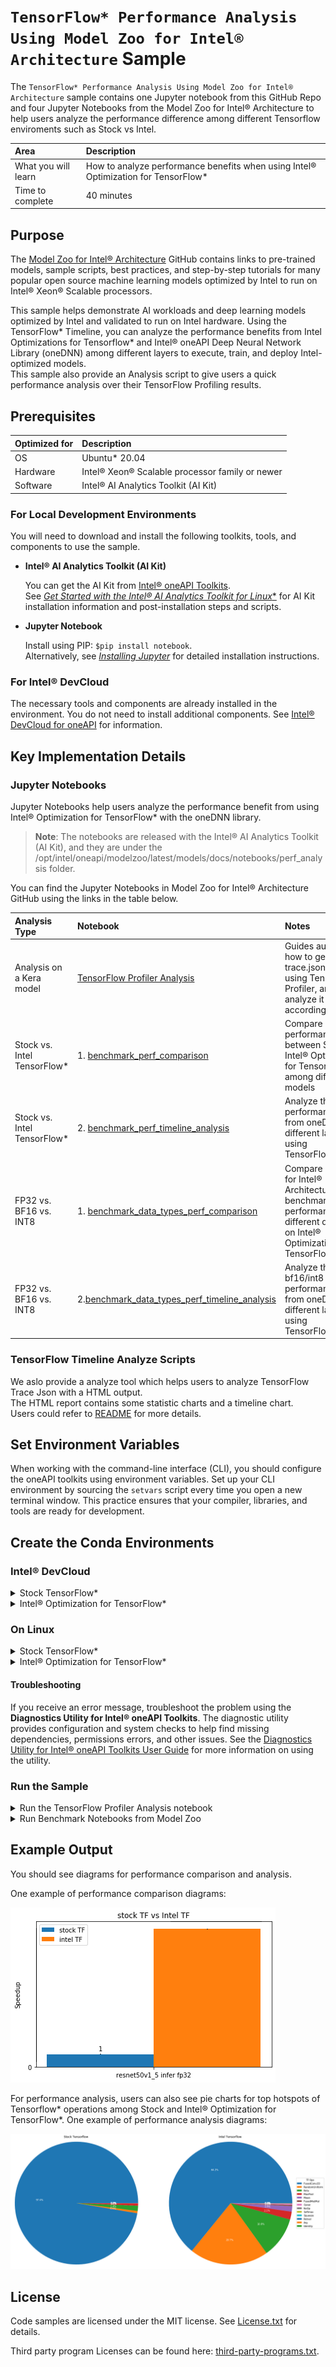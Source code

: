 # `TensorFlow* Performance Analysis Using Model Zoo for Intel® Architecture` Sample

The `TensorFlow* Performance Analysis Using Model Zoo for Intel® Architecture` sample contains one Jupyter notebook from this GitHub Repo and four Jupyter Notebooks from the Model Zoo for Intel® Architecture to help users analyze the performance difference among different Tensorflow enviroments such as Stock vs Intel.

| Area                     | Description
|:---                      |:---
| What you will learn      | How to analyze performance benefits when using Intel® Optimization for TensorFlow*
| Time to complete         | 40 minutes

## Purpose

The [Model Zoo for Intel® Architecture](https://github.com/IntelAI/models) GitHub contains links to pre-trained models, sample scripts, best practices, and step-by-step tutorials for many popular open source machine learning models optimized by Intel to run on Intel® Xeon® Scalable processors.

This sample helps demonstrate AI workloads and deep learning models optimized by Intel and validated to run on Intel hardware. Using the TensorFlow* Timeline, you can analyze the performance benefits from Intel Optimizations for Tensorflow* and Intel® oneAPI Deep Neural Network Library (oneDNN) among different layers to execute, train, and deploy Intel-optimized models.  
This sample also provide an Analysis script to give users a quick performance analysis over their TensorFlow Profiling results.  

## Prerequisites

| Optimized for           | Description
|:---                     |:---
| OS                      | Ubuntu* 20.04
| Hardware                | Intel® Xeon® Scalable processor family or newer
| Software                | Intel® AI Analytics Toolkit (AI Kit)

### For Local Development Environments

You will need to download and install the following toolkits, tools, and components to use the sample.

- **Intel® AI Analytics Toolkit (AI Kit)**

  You can get the AI Kit from [Intel® oneAPI Toolkits](https://www.intel.com/content/www/us/en/developer/tools/oneapi/toolkits.html#analytics-kit). <br> See [*Get Started with the Intel® AI Analytics Toolkit for Linux**](https://www.intel.com/content/www/us/en/develop/documentation/get-started-with-ai-linux) for AI Kit installation information and post-installation steps and scripts.

- **Jupyter Notebook**

  Install using PIP: `$pip install notebook`. <br> Alternatively, see [*Installing Jupyter*](https://jupyter.org/install) for detailed installation instructions.

### For Intel® DevCloud

The necessary tools and components are already installed in the environment. You do not need to install additional components. See [Intel® DevCloud for oneAPI](https://devcloud.intel.com/oneapi/get_started/) for information.


## Key Implementation Details

### Jupyter Notebooks  
Jupyter Notebooks help users analyze the performance benefit from using Intel® Optimization for TensorFlow* with the oneDNN library.

>**Note**: The notebooks are released with the Intel® AI Analytics Toolkit (AI Kit), and they are under the /opt/intel/oneapi/modelzoo/latest/models/docs/notebooks/perf_analysis folder.

You can find the Jupyter Notebooks in Model Zoo for Intel® Architecture GitHub using the links in the table below.

| Analysis Type                   | Notebook | Notes
|:---                             |:--- |:---
| Analysis on a Kera model | [TensorFlow Profiler Analysis](TF_PerfAnalysis.ipynb) | Guides auidences how to generate trace.json file by using TensorFlow Profiler, and then analyze it accordingly. |
|Stock vs. Intel TensorFlow*      | 1. [benchmark_perf_comparison](https://github.com/IntelAI/models/blob/master/docs/notebooks/perf_analysis/benchmark_perf_comparison.ipynb) | Compare performance between Stock and Intel® Optimization for TensorFlow* among different models  |
|Stock vs. Intel TensorFlow*      | 2. [benchmark_perf_timeline_analysis](https://github.com/IntelAI/models/blob/master/docs/notebooks/perf_analysis/benchmark_perf_comparison.ipynb) | Analyze the performance benefit from oneDNN among different layers by using TensorFlow*Timeline |
|FP32 vs. BF16 vs. INT8           | 1. [benchmark_data_types_perf_comparison](https://github.com/IntelAI/models/blob/master/docs/notebooks/perf_analysis/benchmark_data_types_perf_comparison.ipynb) | Compare Model Zoo for Intel® Architecture benchmark performance among different data types on Intel® Optimization for TensorFlow* 
|FP32 vs. BF16 vs. INT8           | 2.[benchmark_data_types_perf_timeline_analysis](https://github.com/IntelAI/models/blob/master/docs/notebooks/perf_analysis/benchmark_data_types_perf_timeline_analysis.ipynb) | Analyze the bf16/int8 data type performance benefit from oneDNN among different layers by using TensorFlow*Timeline |

### TensorFlow Timeline Analyze Scripts

We aslo provide a analyze tool which helps users to analyze TensorFlow Trace Json with a HTML output.  
The HTML report contains some statistic charts and a timeline chart.  
Users could refer to [README](Analyze/README.md) for more details.

## Set Environment Variables

When working with the command-line interface (CLI), you should configure the oneAPI toolkits using environment variables. Set up your CLI environment by sourcing the `setvars` script every time you open a new terminal window. This practice ensures that your compiler, libraries, and tools are ready for development.

## Create the Conda Environments

### Intel® DevCloud
<details>
<summary>Stock TensorFlow*</summary>


1. Create and activate the Conda environment.
   ```
   $conda create -n stock-tensorflow python matplotlib ipykernel psutil pandas gitpython
   $source activate stock-tensorflow
   ```
2. Install stock TensorFlow*with a specific version.
   ```
   (stock-tensorflow) $pip install tensorflow
   ```
3. Install extra packages.
   ```
   (stock-tensorflow) $pip install cxxfilt
   ```
4. Deactivate Conda environment.
   ```
   (stock-tensorflow)$conda deactivate
   ```
5. Register the kernel to the Jupyter Notebook.
   ```
   $~/.conda/envs/stock-tensorflow/bin/python -m ipykernel install --user --name=stock-tensorflow
   ```
   >**Note**: Change the Python path if you have a different folder path for anaconda3.

6. After profiling, you can remove the kernel from the Jupyter Notebook.
   ```
   $jupyter kernelspec uninstall stock-tensorflow
   ```
</details>

<details>
<summary>Intel® Optimization for TensorFlow*</summary>


>**Note**: Intel® Optimization for TensorFlow* is on DevClou; however, users do not have the access necessary to install extra packages. You must clone Intel® Optimization for TensorFlow* into your home directory to install extra packages.

1. If you have not already done so, source oneAPI environment variables.
   ```
   $source /opt/intel/oneapi/setvars.sh
   ```
2. Create and active the Conda environment.
   ```
   $conda create --name intel-tensorflow --clone tensorflow
   $source activate intel-tensorflow
   ```
3. Install the extra packages.
   ```
   (intel-tensorflow) $pip install cxxfilt matplotlib ipykernel psutil pandas gitpython
   ```
4. Deactivate the Conda environment.
   ```
   (intel-tensorflow)$conda deactivate
   ```
5. Register the kernel to the Jupyter Notebook.
   ```
   $~/.conda/envs/intel-tensorflow/bin/python  -m ipykernel install --user --name=intel-tensorflow
   ```
   >**Note**: Change the Python path if you have a different folder path for anaconda3.

6. After profiling, you can remove the kernel from the Jupyter Notebook.
   ```
   $jupyter kernelspec uninstall intel-tensorflow
 
   ```
</details>



### On Linux

<details>
<summary>Stock TensorFlow*</summary>

1. Create and activate Conda environment.
   ```
   $conda create -n stock-tensorflow python matplotlib ipykernel psutil pandas gitpython
   $conda activate stock-tensorflow
   ```
2. Install stock TensorFlow* with a specific version.
   ```
   (stock-tensorflow) $pip install tensorflow
   ```
3. Install extra packages.
   ```
   (stock-tensorflow) $pip install cxxfilt
   ```
4. Deactivate the Conda environment.
   ```
   (stock-tensorflow)$conda deactivate
   ```
5. Register the kernel to the Jupyter Notebook.
   ```
   $~/anaconda3/envs/stock-tensorflow/bin/python  -m ipykernel install --user --name=stock-tensorflow
   ```
   >**Note**: Change the Python path if you have a different folder path for anaconda3.

6. After profiling, you can remove the kernel from the Jupyter Notebook.
   ```
   $jupyter kernelspec uninstall stock-tensorflow
   ```
</details>

<details>
<summary>Intel® Optimization for TensorFlow*</summary>

1. Source oneAPI environment variables.
   ```
   $source /opt/intel/oneapi/setvars.sh
   ```
   For more information on configuring environment variables, see *[Use the setvars Script with Linux* or macOS*](https://www.intel.com/content/www/us/en/develop/documentation/oneapi-programming-guide/top/oneapi-development-environment-setup/use-the-setvars-script-with-linux-or-macos.html)*.  
2. Create and activate the Conda environment.
   ```
   $conda create --name intel-tensorflow --clone tensorflow
   $source activate intel-tensorflow
   ```
3. Install the extra packages.
   ```
   (intel-tensorflow) $pip install cxxfilt matplotlib ipykernel psutil pandas gitpython
   ```
4. Deactivate the Conda environment.
   ```
   (intel-tensorflow)$conda deactivate
   ``` 
5. Register the kernel to the Jupyter Notebook.
   ```
   $~/anaconda3/envs/intel-tensorflow/bin/python  -m ipykernel install --user --name=intel-tensorflow
   ```
   >**Note**: Change the Python path if you have a different folder path for anaconda3.

6. After profiling, you can remove the kernel from the Jupyter Notebook.
   ```
   $jupyter kernelspec uninstall intel-tensorflow
   ```  
 </details>  

#### Troubleshooting

If you receive an error message, troubleshoot the problem using the **Diagnostics Utility for Intel® oneAPI Toolkits**. The diagnostic utility provides configuration and system checks to help find missing dependencies, permissions errors, and other issues. See the [Diagnostics Utility for Intel® oneAPI Toolkits User Guide](https://www.intel.com/content/www/us/en/develop/documentation/diagnostic-utility-user-guide/top.html) for more information on using the utility.

### Run the Sample

<details>
<summary> Run the TensorFlow Profiler Analysis notebook </summary>

1. Launch Jupyter notebook: `$jupyter notebook --ip=0.0.0.0`  
2. Follow the instructions to open the URL with the token in your browser  
3. Click the `TF_PerfAnalysis.ipynb` file  
4. Change your Jupyter notebook kernel to either "stock-tensorflow" or "intel-tensorflow" (highlighted in the diagram below)  
    <br><img src="images/jupyter_kernels.png" width="300" height="300"><br>  
5. Run through every cell of the notebook one by one  

</details>

<details>
<summary> Run Benchmark Notebooks from Model Zoo </summary>

>**Note**: Run the Jupyter Notebooks on the login node of the Intel® DevCloud.

1. Copy the Model Zoo from your AI Kit installation path.
   ```
   $cp -rf /opt/intel/oneapi/modelzoo/latest/models ~/
   ```
2. Update Git instance.
   ```
   cd ~/models; git init; git add . ; git commit -m 'initial commit'
   ```
4. Launch Jupyter Notebook.
   ```
   $jupyter notebook --ip=0.0.0.0
   ```
5. Follow the instructions to open the URL with the token in your browser.
6. Browse to the `models/docs/notebooks/perf_analysis` folder.
7. Select the Notebooks.
   ```
   benchmark_perf_comparison.ipynb
   ```
   ```
   benchmark_perf_timeline_analysis.ipynb
   ```
8. Change your Jupyter Notebook kernel to either **stock-tensorflow** or **intel-tensorflow**.
9. Run every cell of the notebook in sequence.
10. Run all cells before the comparison section with both **stock-tensorflow** and **intel-tensorflow **kernels to compare stock TensorFlow* and Intel® Optimization for TensorFlow* results in the section "Analyze TF Timeline results among Stock and Intel TensorFlow*".

</details>

## Example Output

You should see diagrams for performance comparison and analysis. 

One example of performance comparison diagrams:

![](images/perf_comparison.png)

For performance analysis, users can also see pie charts for top hotspots of Tensorflow* operations among Stock and Intel® Optimization for TensorFlow*.
One example of performance analysis diagrams:

![](images/compared_tf_op_duration_pie.png)

## License

Code samples are licensed under the MIT license. See
[License.txt](https://github.com/oneapi-src/oneAPI-samples/blob/master/License.txt) for details.

Third party program Licenses can be found here: [third-party-programs.txt](https://github.com/oneapi-src/oneAPI-samples/blob/master/third-party-programs.txt).

